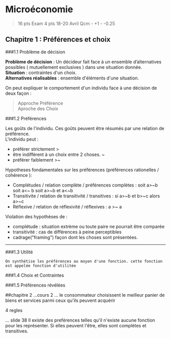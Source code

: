 # Microéconomie

>16 pts Exam
>4  pts 18-20 Avril
>Qcm - +1 - -0.25

## Chapitre 1 : Préférences et choix

###1.1 Problème de décision

**Problème de décision** : Un décideur fait face à un ensemble d’alternatives possibles ( mutuellement exclusives ) dans une situation donnée.  
**Situation** : contraintes d'un choix.  
**Alternatives réalisables** : ensemble d'éléments d'une situation.  

On peut expliquer le comportement d'un individu face à une décision de deux façon : 	
> Approche Préférence     
> Aproche des Choix  

###1.2 Préférences

Les goûts de l'individu. Ces goûts peuvent être résumés par une relation de préférence.  
L'individu peut :  
- préférer strictement \>
- être indifférent à un choix entre 2 choses. \~
- préférer faiblement \>\~

Hypotheses fondamentales sur les préférences (préférences rationelles / cohérence ): 
- Complétudes / relation complète / préférences complètes : soit a\>\~b soit a\<\~ b soit a\>\~b et a\<\~b   
- Transitivite / relation de transitivité / transitives : si a\>\~b et b\>\~c alors a>~c   
- Réflexive / relation de réflexivité / réflexives : a \>\~ a    

Violation des hypothèses de  : 
- complétude : situation extrème ou toute paire ne pourrait être comparée
- transitivité : cas de différences à peine perceptibles  
- cadrage("framing") façon dont les choses sont présentées.

---

###1.3 Utilité

	On synthétise les préférences au moyen d'une fonction. cette fonction est appelée fonction d'utilitée
###1.4 Choix et Contraintes

###1.5 Préférences révélées

##chapitre 2 
...cours 2 ...
le consommateur choisissent le meilleur panier de biens et services parmi ceux qu'ils peuvent acquérir

4 regles

...
slide 38 
Il existe des preférences telles qu'il n'existe aucune fonction pour les représenter. Si elles peuvent l'être, elles sont complètes et transitives.





